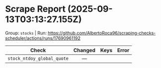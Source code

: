 # Scrape Report (2025-09-13T03:13:27.155Z)

Group: `stocks`  |  Run: https://github.com/AlbertoRoca96/scraping-checks-scheduler/actions/runs/17690961192

| Check | Changed | Keys | Error |
|---|:---:|:--|:--|
| `stock_ntdoy_global_quote` | — |  |  |
